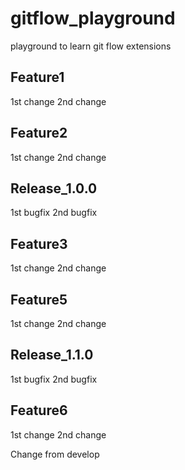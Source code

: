 # gitflow_playground
playground to learn git flow extensions


Feature1
---------
  1st change
  2nd change

Feature2
---------
  1st change
  2nd change


Release_1.0.0
---------
  1st bugfix
  2nd bugfix

Feature3
---------
  1st change
  2nd change

Feature5
---------
  1st change
  2nd change

Release_1.1.0
---------
  1st bugfix
  2nd bugfix

Feature6
---------
  1st change
  2nd change


Change from develop
